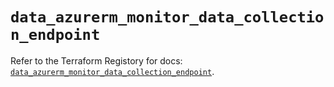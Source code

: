 # `data_azurerm_monitor_data_collection_endpoint`

Refer to the Terraform Registory for docs: [`data_azurerm_monitor_data_collection_endpoint`](https://registry.terraform.io/providers/hashicorp/azurerm/3.62.1/docs/data-sources/monitor_data_collection_endpoint).
